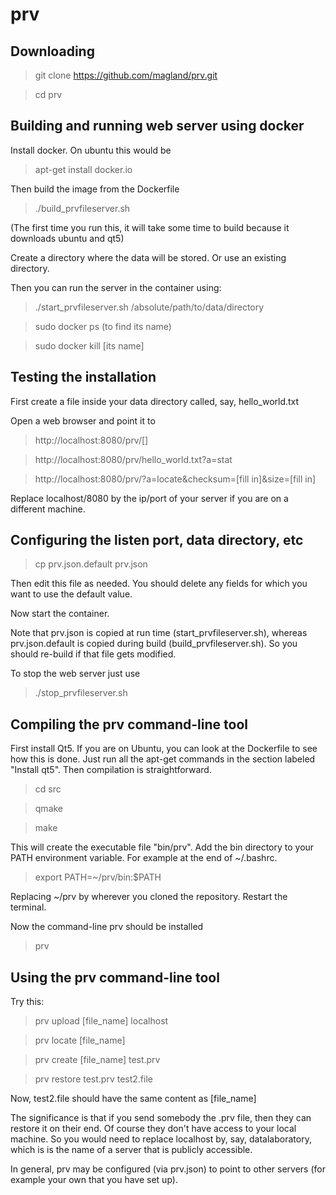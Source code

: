 # prv

## Downloading

> git clone https://github.com/magland/prv.git

> cd prv

## Building and running web server using docker

Install docker. On ubuntu this would be

> apt-get install docker.io

Then build the image from the Dockerfile

> ./build_prvfileserver.sh

(The first time you run this, it will take some time to build because it downloads ubuntu and qt5)

Create a directory where the data will be stored. Or use an existing directory.

Then you can run the server in the container using:

> ./start_prvfileserver.sh /absolute/path/to/data/directory

> sudo docker ps (to find its name)

> sudo docker kill [its name]

## Testing the installation

First create a file inside your data directory called, say, hello_world.txt

Open a web browser and point it to

> http://localhost:8080/prv/[]

> http://localhost:8080/prv/hello_world.txt?a=stat

> http://localhost:8080/prv/?a=locate&checksum=[fill in]&size=[fill in]

Replace localhost/8080 by the ip/port of your server if you are on a different machine.

## Configuring the listen port, data directory, etc

> cp prv.json.default prv.json

Then edit this file as needed. You should delete any fields for which you want to use the default value.

Now start the container.

Note that prv.json is copied at run time (start_prvfileserver.sh), whereas prv.json.default is copied during build (build_prvfileserver.sh). So you should re-build if that file gets modified.

To stop the web server just use

> ./stop_prvfileserver.sh

## Compiling the prv command-line tool

First install Qt5. If you are on Ubuntu, you can look at the Dockerfile to see how this is done. Just run all the apt-get commands in the section labeled "Install qt5". Then compilation is straightforward.

> cd src

> qmake

> make

This will create the executable file "bin/prv". Add the bin directory to your PATH environment variable. For example at the end of ~/.bashrc.

> export PATH=~/prv/bin:$PATH

Replacing ~/prv by wherever you cloned the repository. Restart the terminal.

Now the command-line prv should be installed

> prv

## Using the prv command-line tool

Try this:

> prv upload [file_name] localhost

> prv locate [file_name]

> prv create [file_name] test.prv

> prv restore test.prv test2.file

Now, test2.file should have the same content as [file_name]

The significance is that if you send somebody the .prv file, then they can restore it on their end. Of course they don't have access to your local machine. So you would need to replace localhost by, say, datalaboratory, which is is the name of a server that is publicly accessible.

In general, prv may be configured (via prv.json) to point to other servers (for example your own that you have set up).





